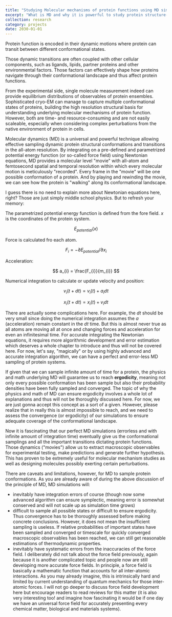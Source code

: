 ```yaml
---
title: "Studying Molecular mechanisms of protein functions using MD simulations (introduction)"
excerpt: "What is MD and why it is powerful to study protein structure-function relationship?"
collection: research
category: projects
date: 2030-01-01
---
```


Protein function is encoded in their dynamic motions where protein can transit between different conformational states.

Those dynamic transitions are often coupled with other cellular components, such as ligands, lipids, partner proteins and other environmental factors. Those factors can effectively shape how proteins navigate through their conformational landscape and thus affect protein functions.

From the experimental side, single molecule measurement indeed can provide equilibrium distributions of observables of protein ensembles. Sophisticated cryo-EM can manage to capture multiple conformational states of proteins, building the high resolution structural basis for understanding underlying molecular mechanisms of protein function. However, both are time- and resource-consuming and are not easily scaleable, especially when considering complex perturbations from the native environment of protein in cells.

Molecular dynamics (MD) is a universal and powerful technique allowing effective sampling dynamic protein structural conformations and transitions in the all-atom resolution. By integrating on a pre-defined and parametrized potential energy function (or so-called force field) using Newtonian equations, MD provides a molecular level "movie" with all-atom and femtosecond spatial and temporal resolution within which every molecular motion is meticulously "recorded". Every frame in the "movie" will be one possible conformation of a protein. And by playing and rewinding the movie, we can see how the protein is "walking" along its conformational landscape.

I guess there is no need to explain more about Newtonian equations here, right? Those are just simply middle school physics. But to refresh your memory:

The parametrized potential energy function is defined from the fore field. $x$ is the coordinates of the protein system.

$$
E_{potential}(x)
$$

Force is calculated fro each atom.

$$
F_{i} = - {\partial E_{potential}}/{\partial x_{i}}
$$

Acceleration:

$$
a_{i} = \frac{F_{i}}{m_{i}}
$$

Numerical integration to calculate or update velocity and position:

$$
v_{i} (t + dt) = v_{i} (t) +a_{i} dt
$$

$$
x_{i} (t+dt) = x_{i} (t) + v_{i} dt
$$

There are actually some complications here. For example, the $dt$ should be very small since doing the numerical integration assumes the $a$ (acceleration) remain constant in the $dt$ time. But this is almost never true as all atoms are moving all at once and changing forces and acceleration for even an infinitesimal time. For accurate integrating the Newtonian equations, it requires more algorithmic development and error estimation which deserves a whole chapter to introduce and thus will not be covered here. For now, let's say, "magically" or by using highly advanced and accurate integration algorithm, we can have a perfect and error-less MD sampling of protein systems.

If given that we can sample infinite amount of time for a protein, the physics and math underlying MD will guarantee us to reach **ergodicity**, meaning not only every possible conformation has been sample but also their probability densities have been fully sampled and converged. The topic of why the physics and math of MD can ensure ergodicity involves a whole lot of explanations and thus will not be thoroughly discussed here. For now, we are just gonna accept this concept as a sort of a given. However, please realize that in really this is almost impossible to reach, and we need to assess the convergence (or ergodicity) of our simulations to ensure adequate coverage of the conformational landscape.

Now it is fascinating that our perfect MD simulations (errorless and with infinite amount of integration time) eventually give us the conformational samplings and all the important transitions dictating protein functions. Those dynamics ("movies") allow us to extract macroscopic observables for experimental testing, make predictions and generate further hypothesis. This has proven to be extremely useful for molecular mechanism studies as well as designing molecules possibly exerting certain perturbations.

There are caveats and limitations, however, for MD to sample protein conformations. As you are already aware of during the above discussion of the principle of MD, MD simulations will:
- inevitably have integration errors of course (though now some advanced algorithm can ensure symplectic, meaning error is somewhat conserved and will not scale up as simulation time grows)
- difficult to sample all possible states or difficult to ensure ergodicity. Thus convergence has to be thoroughly assessed before making concrete conclusions. However, it does not mean the insufficient sampling is useless. If relative probabilities of important states have been sampled and converged or timescale for quickly converged macroscopic observables has been reached, we can still get reasonable estimations of thermodynamic properties. 
- inevitably have systematic errors from the inaccuracies of the force field. I deliberately did not talk about the force field previously, again because it is another complicated topic and people now are still developing more accurate force fields. In principle, a force field is basically a mathematic function that accounts for all inter-atomic interactions. As you may already imagine, this is intrinsically hard and limited by current understanding of quantum mechanics for those inter-atomic forces. I will not go deeper to discuss force field development here but encourage readers to read reviews for this matter (it is also very interesting too! and imagine how fascinating it would be if one day we  have an universal force field for accurately presenting every chemical matter, biological and materials systems).



